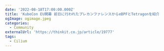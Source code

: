 ```yaml
---
date: '2022-08-18T17:00:00.000Z'
title: 'KubeCon EU開幕 前日に行われたプレカンファレンスからeBPFとTetragonを紹介'
ogImage: ogimage.jpeg
categories:
  - Community
externalUrl: 'https://thinkit.co.jp/article/19777'
tags:
  - Cilium
---
```

